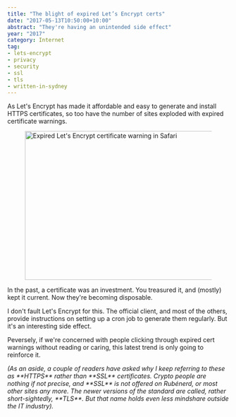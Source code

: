 ```yaml
---
title: "The blight of expired Let’s Encrypt certs"
date: "2017-05-13T10:50:00+10:00"
abstract: "They're having an unintended side effect"
year: "2017"
category: Internet
tag:
- lets-encrypt
- privacy
- security
- ssl
- tls
- written-in-sydney
---
```

As Let's Encrypt has made it affordable and easy to generate and install HTTPS certificates, so too have the number of sites exploded with expired certificate warnings.

<figure><img src="https://rubenerd.com/files/2017/expiredle@1x.png" alt="Expired Let's Encrypt certificate warning in Safari" style="width:500px; height:337px" srcset="https://rubenerd.com/files/2017/expiredle@1x.png 1x, https://rubenerd.com/files/2017/expiredle@2x.png 2x" /></figure>

In the past, a certificate was an investment. You treasured it, and (mostly) kept it current. Now they're becoming disposable.

I don't fault Let's Encrypt for this. The official client, and most of the others, provide instructions on setting up a cron job to generate them regularly. But it's an interesting side effect.

Peversely, if we're concerned with people clicking through expired cert warnings without reading or caring, this latest trend is only going to reinforce it.

<p style="font-style:italic">(As an aside, a couple of readers have asked why I keep referring to these as **HTTPS** rather than **SSL** certificates. Crypto people are nothing if not precise, and **SSL** is not offered on Rubénerd, or most other sites any more. The newer versions of the standard are called, rather short-sightedly, **TLS**. But that name holds even less mindshare outside the IT industry).


